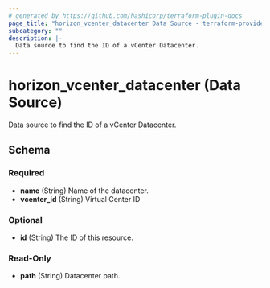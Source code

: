 ```yaml
---
# generated by https://github.com/hashicorp/terraform-plugin-docs
page_title: "horizon_vcenter_datacenter Data Source - terraform-provider-horizon"
subcategory: ""
description: |-
  Data source to find the ID of a vCenter Datacenter.
---
```


# horizon_vcenter_datacenter (Data Source)

Data source to find the ID of a vCenter Datacenter.



<!-- schema generated by tfplugindocs -->
## Schema

### Required

- **name** (String) Name of the datacenter.
- **vcenter_id** (String) Virtual Center ID

### Optional

- **id** (String) The ID of this resource.

### Read-Only

- **path** (String) Datacenter path.


